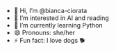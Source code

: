 - 👋 Hi, I’m @bianca-ciorata
- 👀 I’m interested in AI and reading
- 🌱 I’m currently learning Python
- 😄 Pronouns: she/her
- ⚡ Fun fact: I love dogs 🐕

<!---
bianca-ciorata/bianca-ciorata is a ✨ special ✨ repository because its `README.md` (this file) appears on your GitHub profile.
You can click the Preview link to take a look at your changes.
--->
